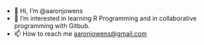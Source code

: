 - 👋 Hi, I’m @aaronjowens
- 👀 I’m interested in learning R Programming and in collaborative programming with Gitbub.
- 📫 How to reach me aaronjowens@gmail.com

<!---
aaronjowens/aaronjowens is a ✨ special ✨ repository because its `README.md` (this file) appears on your GitHub profile.
You can click the Preview link to take a look at your changes.
--->
